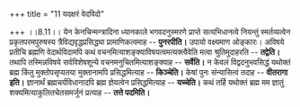 +++
title = "11 यदक्षरं वेदविदो"

+++
।।8.11।। येन केनचिन्मन्त्रादिना ध्यानकाले भगवदनुस्मरणे प्राप्ते
सत्यभिधानत्वे नियन्तुं स्मर्तव्यत्वेन प्रकृतपरमपुरुषस्य
त्रैविद्यवृद्धप्रसिद्ध्या प्रामाणिकत्वमाह -- **पुनरपीति।** उपायो
वक्ष्यमाण ओङ्कारः। अविषये प्रतीचि ब्रह्मणि वेदार्थविदामपि कथं
वचनमित्याशङ्क्याविषयत्वमत्यक्त्वैवेति मत्वा श्रुतिमुदाहरति --
**तद्वेति।** तथापि तस्मिन्नविषये सर्वविशेषशून्ये वचनमनुचितमित्याशङ्क्याह
-- **सर्वेति।** न केवलं विद्वदनुभवसिद्धं यथोक्तं ब्रह्म किंतु
मुक्तोपसृप्यतया मुक्तानामपि प्रसिद्धमित्याह -- **किञ्चेति।** केषां पुनः
संन्यासित्वं तदाह -- **वीतरागा इति।** ज्ञानार्थं ब्रह्मचर्यविधानादपि
ब्रह्म ज्ञेयत्वेन प्रसिद्धमित्याह -- **यच्चेति।** कथं तर्हि यथोक्तं
ब्रह्म मम ज्ञातुं शक्यमित्याकुलितचेतसमर्जुनं प्रत्याह -- **तत्ते
पदमिति।**
